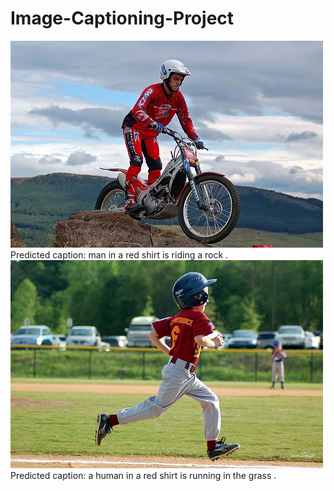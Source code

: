 # Image-Captioning-Project
![plot](./images/img1.png)
Predicted caption: man in a red shirt is riding a rock .
<br />
![plot](./images/img2.png)
Predicted caption: a human in a red shirt is running in the grass .
